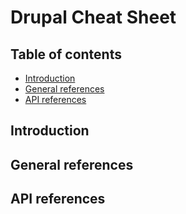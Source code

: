 # Drupal Cheat Sheet

## Table of contents

* [Introduction](#introduction)
* [General references](#general-references)
* [API references](#api-references)

## Introduction

## General references

## API references
